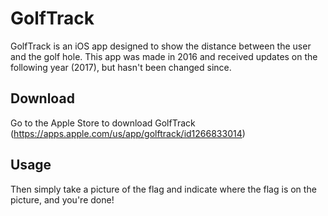 # GolfTrack
GolfTrack is an iOS app designed to show the distance between the user and the golf hole. This app was made in 2016 and received updates on the following year (2017), but hasn't been changed since.

## Download
Go to the Apple Store to download GolfTrack (https://apps.apple.com/us/app/golftrack/id1266833014)

## Usage
Then simply take a picture of the flag and indicate where the flag is on the picture, and you're done!
